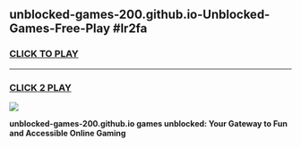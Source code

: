 
## unblocked-games-200.github.io-Unblocked-Games-Free-Play #lr2fa
<h3>
<a href="https://us.freeplayer.one?title=unblocked-games-200.github.io&ref=9M">CLICK TO PLAY</a></h3>
<hr>

<h3>
<a href="https://us.freeplayer.one?title=unblocked-games-200.github.io&ref=9M">CLICK 2 PLAY</a>
  
</h3>

<a href="https://us.freeplayer.one?title=unblocked-games-200.github.io&ref=9M"><img src="https://clearcache.store/games.png"></a>


**unblocked-games-200.github.io games unblocked: Your Gateway to Fun and Accessible Online Gaming**
